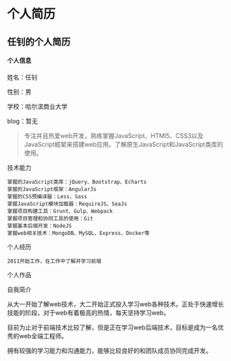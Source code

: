 # 个人简历


## 任钊的个人简历
#### 个人信息

姓名：任钊

性别：男

学校：哈尔滨商业大学

blog：暂无

>专注并且热爱web开发，熟练掌握JavaScript、HTMl5、CSS3以及JavaScript框架来搭建web应用。了解原生JavaScript和JavaScript类库的使用。

技术能力

    掌握的JavaScript类库：jQuery、Bootstrap、Echarts
    掌握的JavaScript框架：AngularJs
    掌握的CSS预编译器：Less、Sass
    掌握JavaScript模块加载器：RequireJS、SeaJs
    掌握项目构建工具：Grunt、Gulp、Webpack
    掌握项目管理和协同工具的使用：Git
    掌握基本后端开发：NodeJS
    掌握web相关技术：MongoDB、MySQL、Express、Docker等

个人经历

    2011开始工作，在工作中了解并学习前端

个人作品


自我简介

从大一开始了解web技术，大二开始正式投入学习web各种技术。正处于快速增长技能的阶段，对于web有着极高的热情，每天坚持学习web。

目前为止对于前端技术比较了解，但是正在学习web后端技术，目标是成为一名优秀的web全端工程师。

拥有较强的学习能力和沟通能力，能够比较良好的和团队成员协同完成开发。
